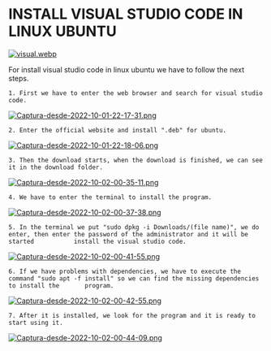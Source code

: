 # **INSTALL VISUAL STUDIO CODE IN LINUX UBUNTU**
[![visual.webp](https://i.postimg.cc/52J2YfCn/visual.webp)](https://postimg.cc/fJHN1n59)


For install visual studio code in linux ubuntu we have to follow the next steps.

    1. First we have to enter the web browser and search for visual studio code.
[![Captura-desde-2022-10-01-22-17-31.png](https://i.postimg.cc/vmRwKhQT/Captura-desde-2022-10-01-22-17-31.png)](https://postimg.cc/XrgPGwB6)

    2. Enter the official website and install ".deb" for ubuntu.
[![Captura-desde-2022-10-01-22-18-06.png](https://i.postimg.cc/yxhTVVR2/Captura-desde-2022-10-01-22-18-06.png)](https://postimg.cc/FkRSpXDx)

    3. Then the download starts, when the download is finished, we can see it in the download folder.
 [![Captura-desde-2022-10-02-00-35-11.png](https://i.postimg.cc/prvDcgSC/Captura-desde-2022-10-02-00-35-11.png)](https://postimg.cc/DJCJ8Yn4)
 
    4. We have to enter the terminal to install the program.
 [![Captura-desde-2022-10-02-00-37-38.png](https://i.postimg.cc/52r8WHG6/Captura-desde-2022-10-02-00-37-38.png)](https://postimg.cc/tshshg9j)
 
    5. In the terminal we put "sudo dpkg -i Downloads/(file name)", we do enter, then enter the password of the administrator and it will be started           install the visual studio code.
 [![Captura-desde-2022-10-02-00-41-55.png](https://i.postimg.cc/X7RVM4Ln/Captura-desde-2022-10-02-00-41-55.png)](https://postimg.cc/MvYkVkgL)
 
    6. If we have problems with dependencies, we have to execute the command "sudo apt -f install" so we can find the missing dependencies to install the       program.
 [![Captura-desde-2022-10-02-00-42-55.png](https://i.postimg.cc/XqZ0hzyZ/Captura-desde-2022-10-02-00-42-55.png)](https://postimg.cc/64NS4zcw)
 
    7. After it is installed, we look for the program and it is ready to start using it.
 [![Captura-desde-2022-10-02-00-44-09.png](https://i.postimg.cc/ZqVtqS8B/Captura-desde-2022-10-02-00-44-09.png)](https://postimg.cc/LqY0yG02)
